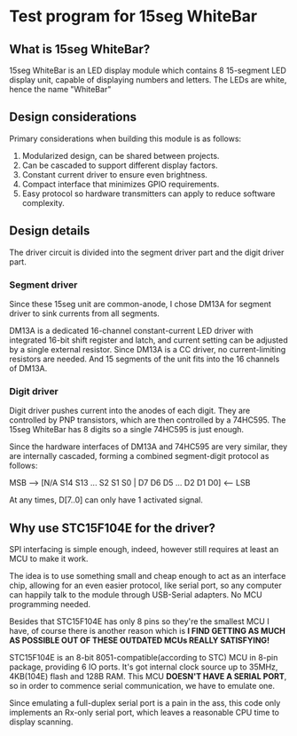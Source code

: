# Test program for 15seg WhiteBar

## What is 15seg WhiteBar?

15seg WhiteBar is an LED display module which contains 8 15-segment LED display unit, capable of displaying numbers and letters. The LEDs are white, hence the name "WhiteBar"

## Design considerations

Primary considerations when building this module is as follows:
1. Modularized design, can be shared between projects.
2. Can be cascaded to support different display factors.
3. Constant current driver to ensure even brightness.
4. Compact interface that minimizes GPIO requirements.
5. Easy protocol so hardware transmitters can apply to reduce software complexity.

## Design details

The driver circuit is divided into the segment driver part and the digit driver part.

### Segment driver

Since these 15seg unit are common-anode, I chose DM13A for segment driver to sink currents from all segments.

DM13A is a dedicated 16-channel constant-current LED driver with integrated 16-bit shift register and latch, and current setting can be adjusted by a single external resistor. Since DM13A is a CC driver, no current-limiting resistors are needed. And 15 segments of the unit fits into the 16 channels of DM13A.

### Digit driver

Digit driver pushes current into the anodes of each digit. They are controlled by PNP transistors, which are then controlled by a 74HC595. The 15seg WhiteBar has 8 digits so a single 74HC595 is just enough.

Since the hardware interfaces of DM13A and 74HC595 are very similar, they are internally cascaded, forming a combined segment-digit protocol as follows:

MSB --> [N/A S14 S13 ... S2 S1 S0 | D7 D6 D5 ... D2 D1 D0] <-- LSB

At any times, D[7..0] can only have 1 activated signal.

## Why use STC15F104E for the driver?

SPI interfacing is simple enough, indeed, however still requires at least an MCU to make it work.

The idea is to use something small and cheap enough to act as an interface chip, allowing for an even easier protocol, like serial port, so any computer can happily talk to the module through USB-Serial adapters. No MCU programming needed.

Besides that STC15F104E has only 8 pins so they're the smallest MCU I have, of course there is another reason which is **I FIND GETTING AS MUCH AS POSSIBLE OUT OF THESE OUTDATED MCUs REALLY SATISFYING!**

STC15F104E is an 8-bit 8051-compatible(according to STC) MCU in 8-pin package, providing 6 IO ports. It's got internal clock source up to 35MHz, 4KB(104E) flash and 128B RAM. This MCU **DOESN'T HAVE A SERIAL PORT**, so in order to commence serial communication, we have to emulate one.

Since emulating a full-duplex serial port is a pain in the ass, this code only implements an Rx-only serial port, which leaves a reasonable CPU time to display scanning.